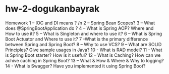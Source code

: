 # hw-2-dogukanbayrak

Homework
1 – IOC and DI means ? /n
2 – Spring Bean Scopes?
3 – What does @SpringBootApplication do ?
4 – What is Spring AOP? Where and How to use it?
5 – What is Singleton and where to use it?
6 – What is Spring Boot Actuator and Where to use it?
7 -What is the primary difference between Spring and Spring Boot?
8 – Why to use VCS?
9 – What are SOLID Principles? Give sample usages in Java?
10 - What is RAD model?
11 - What is Spring Boot starter? How is it useful?
12 – What is Caching? How can we achive caching in Spring Boot?
13 – What & How & Where & Why to logging?
14 - What is Swagger? Have you implemented it using Spring Boot?


